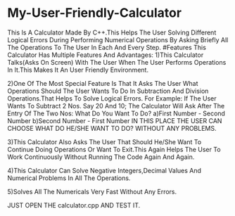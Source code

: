 # My-User-Friendly-Calculator
This Is A Calculator Made By C++.This Helps The User Solving Different Logical Errors During Performing Numerical Operations By Asking Briefly All The Operations To The User In Each And Every Step.
#Features
This Calculator Has Multiple Features And Advantages:
1)This Calculator Talks(Asks On Screen) With The User When The User Performs Operations In It.This Makes It An User Friendly Environment.

2)One Of The Most Special Feature Is That It Asks The User What Operations Should The User Wants To Do In Subtraction And Division Operations.That Helps To Solve Logical Errors.
For Example:
If The User Wants To Subtract  2 Nos. Say 20 And 10;
The Calculator Will Ask After The Entry Of The Two Nos:
What Do You Want To Do?
a)First Number - Second Number
b)Second Number - First Number
IN THIS PLACE THE USER CAN CHOOSE WHAT DO HE/SHE WANT TO DO?
WITHOUT ANY PROBLEMS.

3)This Calculator Also Asks The User That Should He/She Want To Continue Doing Operations Or Want To Exit.This Again Helps The User To Work Continuously Without Running The Code Again And Again.

4)This Calculator Can Solve Negative Integers,Decimal Values And Numerical Problems In All The Operations.

5)Solves All The Numericals Very Fast Without Any Errors.

JUST OPEN THE calculator.cpp AND TEST IT.
